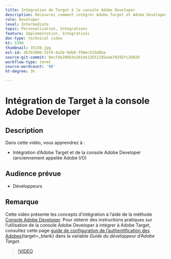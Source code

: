 ```yaml
---
title: Intégration de Target à la console Adobe Developer
description: Découvrez comment intégrer Adobe Target et Adobe Developer Console.
role: Developer
level: Intermediate
topic: Personalization, Integrations
feature: Implementation, Integrations
doc-type: technical video
kt: 5390
thumbnail: 35150.jpg
exl-id: db763906-33f6-4a3b-9db8-f90ec515d8ba
source-git-commit: 0ecfde208b3e201de135512d5aab70192fc2b826
workflow-type: tm+mt
source-wordcount: '98'
ht-degree: 3%

---
```


# Intégration de Target à la console Adobe Developer

## Description

Dans cette vidéo, vous apprendrez à :

* Intégration d’Adobe Target et de la console Adobe Developer (anciennement appelée Adobe I/O)

## Audience prévue

* Développeurs

## Remarque

Cette vidéo présente les concepts d’intégration à l’aide de la méthode [Console Adobe Developer](https://developer.adobe.com/developer-console/). Pour obtenir des instructions pratiques sur l’utilisation de la console Adobe Developer à intégrer à Adobe Target, consultez cette page [guide de configuration de l’authentification des Adobes](https://developer.adobe.com/target/before-administer/configure-authentication/){target=_blank} dans la variable *Guide du développeur d’Adobe Target*.

>[!VIDEO](https://video.tv.adobe.com/v/35150/?quality=12)
